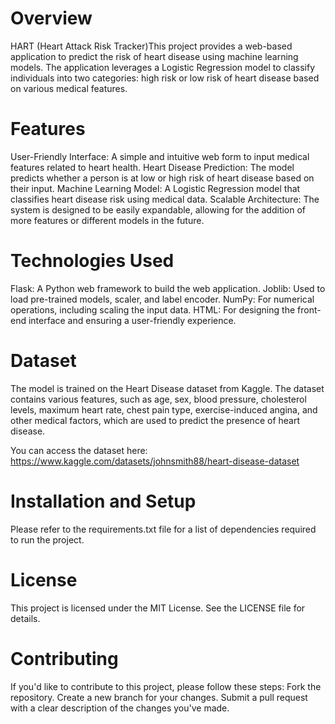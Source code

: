 # Overview
HART (Heart Attack Risk Tracker)This project provides a web-based application to predict the risk of heart disease using machine learning models. The application leverages a Logistic Regression model to classify individuals into two categories: high risk or low risk of heart disease based on various medical features.

# Features
User-Friendly Interface: A simple and intuitive web form to input medical features related to heart health.
Heart Disease Prediction: The model predicts whether a person is at low or high risk of heart disease based on their input.
Machine Learning Model: A Logistic Regression model that classifies heart disease risk using medical data.
Scalable Architecture: The system is designed to be easily expandable, allowing for the addition of more features or different models in the future.

# Technologies Used
Flask: A Python web framework to build the web application.
Joblib: Used to load pre-trained models, scaler, and label encoder.
NumPy: For numerical operations, including scaling the input data.
HTML: For designing the front-end interface and ensuring a user-friendly experience.

# Dataset
The model is trained on the Heart Disease dataset from Kaggle. The dataset contains various features, such as age, sex, blood pressure, cholesterol levels, maximum heart rate, chest pain type, exercise-induced angina, and other medical factors, which are used to predict the presence of heart disease.

You can access the dataset here: https://www.kaggle.com/datasets/johnsmith88/heart-disease-dataset

# Installation and Setup
Please refer to the requirements.txt file for a list of dependencies required to run the project.

# License
This project is licensed under the MIT License. See the LICENSE file for details.

# Contributing
If you'd like to contribute to this project, please follow these steps:
Fork the repository.
Create a new branch for your changes.
Submit a pull request with a clear description of the changes you've made.
